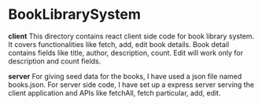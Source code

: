 # BookLibrarySystem

**client**
This directory contains react client side code for book library system. It covers functionalities like fetch, add, edit book details.
Book detail contains fields like title, author, description, count. Edit will work only for description and count fields.

**server**
For giving seed data for the books, I have used a json file named books.json. For server side code, I have set up a express server serving the client application and APIs like fetchAll, fetch particular, add, edit.
